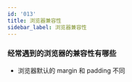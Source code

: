 ```yaml
---
id: '013'
title: 浏览器兼容性
sidebar_label: 浏览器兼容性
---
```


### 经常遇到的浏览器的兼容性有哪些

- 浏览器默认的 margin 和 padding 不同
